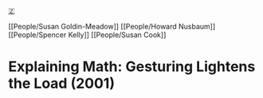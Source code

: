 [🇿](zotero://select/library/items/E67NHWT9)

[[People/Susan Goldin-Meadow]] [[People/Howard Nusbaum]] [[People/Spencer Kelly]] [[People/Susan Cook]] 
# Explaining Math: Gesturing Lightens the Load (2001)

